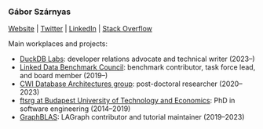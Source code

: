 ### Gábor Szárnyas

[Website](https://szarnyasg.github.io/) | [Twitter](https://twitter.com/szarnyasg) | [LinkedIn](https://www.linkedin.com/in/szarnyasg/) | [Stack Overflow](https://stackoverflow.com/users/3580502/gabor-szarnyas)

Main workplaces and projects:

* [DuckDB Labs](https://duckdblabs.com/): developer relations advocate and technical writer (2023–)
* [Linked Data Benchmark Council](https://github.com/ldbc/): benchmark contributor, task force lead, and board member (2019–)
* [CWI Database Architectures group](https://github.com/cwida): post-doctoral researcher (2020–2023)
* [ftsrg at Budapest University of Technology and Economics](https://github.com/ftsrg): PhD in software engineering (2014–2019)
* [GraphBLAS](https://github.com/GraphBLAS/): LAGraph contributor and tutorial maintainer (2019–2023)
